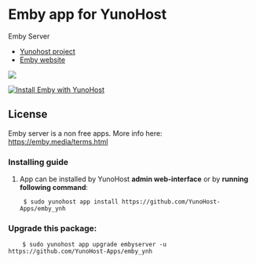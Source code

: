 # Emby app for YunoHost
Emby Server

- [Yunohost project](https://yunohost.org)
- [Emby website](https://emby.media/)

![](https://cdn.smarthomebeginner.com/images/2016/03/Emby-Server-Release-featured.jpg)


[![Install Emby with YunoHost](https://install-app.yunohost.org/install-with-yunohost.png)](https://install-app.yunohost.org/?app=emby)

## License
Emby server is a non free apps. More info here: https://emby.media/terms.html

### Installing guide

 1. App can be installed by YunoHost **admin web-interface** or by **running following command**:

         $ sudo yunohost app install https://github.com/YunoHost-Apps/emby_ynh

 
### Upgrade this package:

        $ sudo yunohost app upgrade embyserver -u https://github.com/YunoHost-Apps/emby_ynh

